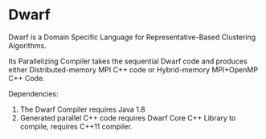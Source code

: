# Dwarf
Dwarf is a Domain Specific Language for Representative-Based Clustering Algorithms.

Its Parallelizing Compiler takes the sequential Dwarf code and produces either Distributed-memory MPI C++ code or Hybrid-memory MPI+OpenMP C++ Code.

Dependencies:
1. The Dwarf Compiler requires Java 1.8
2. Generated parallel C++ code requires Dwarf Core C++ Library to compile, requires C++11 compiler.
